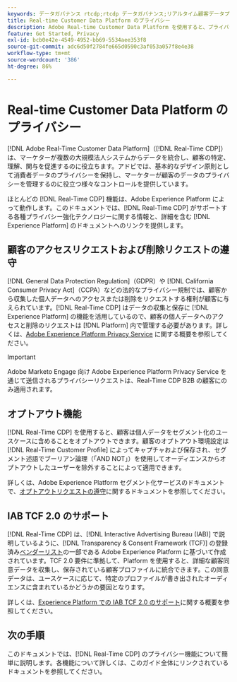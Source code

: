 ```yaml
---
keywords: データガバナンス rtcdp;rtcdp データガバナンス;リアルタイム顧客データプロファイルデータガバナンス;プライバシー rtcdp;rtcdp プライバシー
title: Real-time Customer Data Platform のプライバシー
description: Adobe Real-time Customer Data Platform を使用すると、プライバシー規制に準拠したデータ操作を維持するプロセスを合理化できます。
feature: Get Started, Privacy
exl-id: bcb0e42e-4549-4952-bb69-5534aee353f8
source-git-commit: adc6d50f2784fe665d0590c3af053a057f8e4e38
workflow-type: tm+mt
source-wordcount: '386'
ht-degree: 86%

---
```


# Real-time Customer Data Platform のプライバシー

[!DNL Adobe Real-Time Customer Data Platform]（[!DNL Real-Time CDP]）は、マーケターが複数の大規模法人システムからデータを統合し、顧客の特定、理解、関与を促進するのに役立ちます。アドビでは、基本的なデザイン原則として消費者データのプライバシーを保持し、マーケターが顧客のデータのプライバシーを管理するのに役立つ様々なコントロールを提供しています。

ほとんどの [!DNL Real-Time CDP] 機能は、Adobe Experience Platform によって動作します。このドキュメントでは、[!DNL Real-Time CDP] がサポートする各種プライバシー強化テクノロジーに関する情報と、詳細を含む [!DNL Experience Platform] のドキュメントへのリンクを提供します。

## 顧客のアクセスリクエストおよび削除リクエストの遵守

[!DNL General Data Protection Regulation]（GDPR）や [!DNL California Consumer Privacy Act]（CCPA）などの法的なプライバシー規制では、顧客から収集した個人データへのアクセスまたは削除をリクエストする権利が顧客に与えられています。[!DNL Real-Time CDP] はデータの収集と保存に [!DNL Experience Platform] の機能を活用しているので、顧客の個人データへのアクセスと削除のリクエストは [!DNL Platform] 内で管理する必要があります。詳しくは、[Adobe Experience Platform Privacy Service](../../privacy-service/home.md) に関する概要を参照してください。

>[!IMPORTANT]
>
> Adobe Marketo Engage 向け Adobe Experience Platform Privacy Service を通じて送信されるプライバシーリクエストは、Real-Time CDP B2B の顧客にのみ適用されます。

## オプトアウト機能

[!DNL Real-Time CDP] を使用すると、顧客は個人データをセグメント化のユースケースに含めることをオプトアウトできます。顧客のオプトアウト環境設定は [!DNL Real-Time Customer Profile] によってキャプチャおよび保存され、セグメント述語でブーリアン論理（「AND NOT」）を使用してオーディエンスからオプトアウトしたユーザーを除外することによって適用できます。

詳しくは、Adobe Experience Platform セグメント化サービスのドキュメントで、[オプトアウトリクエストの遵守](../../segmentation/tutorials/consents.md)に関するドキュメントを参照してください。

## IAB TCF 2.0 のサポート

[!DNL Real-Time CDP] は、[!DNL Interactive Advertising Bureau (IAB)] で説明しているように、[!DNL Transparency & Consent Framework (TCF)] の登録済み[ベンダーリスト](https://iabeurope.eu/vendor-list-tcf/)の一部である Adobe Experience Platform に基づいて作成されています。TCF 2.0 要件に準拠して、Platform を使用すると、詳細な顧客同意データを収集し、保存されている顧客プロファイルに統合できます。この同意データは、ユースケースに応じて、特定のプロファイルが書き出されたオーディエンスに含まれているかどうかの要因となります。

詳しくは、[Experience Platform での IAB TCF 2.0 のサポート](../../landing/governance-privacy-security/consent/iab/overview.md)に関する概要を参照してください。

## 次の手順

このドキュメントでは、[!DNL Real-Time CDP] のプライバシー機能について簡単に説明します。各機能について詳しくは、このガイド全体にリンクされているドキュメントを参照してください。
